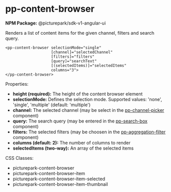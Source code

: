 # pp-content-browser

**NPM Package:** @picturepark/sdk-v1-angular-ui

Renders a list of content items for the given channel, filters and search query.

```
<pp-content-browser selectionMode="single" 
                    [channel]="selectedChannel" 
                    [filters]="filters" 
                    [query]="searchText"
                    [(selectedItems)]="selectedItems" 
                    columns="3">
</pp-content-browser>
```

Properties:

- **height (required):** The height of the content browser element
- **selectionMode:** Defines the selection mode. Supported values: 'none', 'single', 'multiple' (default: 'multiple')
- **channel:** The selected channel (may be select in the [pp-channel-picker](pp-channel-picker.md) component)
- **query:** The search query (may be entered in the [pp-search-box](pp-search-box.md) component)
- **filters:** The selected filters (may be choosen in the [pp-aggregation-filter](pp-aggregation-filter.md) component)
- **columns (default: 2):** The number of columns to render
- **selectedItems (two-way):** An array of the selected items

CSS Classes:

- picturepark-content-browser
- picturepark-content-browser-item
- picturepark-content-browser-item-selected
- picturepark-content-browser-item-thumbnail
